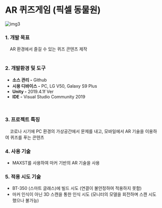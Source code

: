 # AR 퀴즈게임 (픽셀 동물원)
![img3](https://github.com/zigoom/PortfolioPage/assets/24885296/cbac0d23-d1c8-4b47-881b-29c729b0e091)


### 1. 개발 목표  
&nbsp;&nbsp;&nbsp;   AR 환경에서 즐길 수 있는 퀴즈 콘텐츠 제작   
<br/>
### 2. 개발환경 및 도구  
  - **소스 관리 -**  Github
  - **시용 디바이스 -**  PC, LG V50, Galaxy S9 Plus  
  - **Unity -** 2019.4.1f Ver 
  - **IDE -** Visual Studio Community 2019  
<br/>

### 3. 프로젝트 특징  
&nbsp;&nbsp;&nbsp;   코로나 시기에 PC 환경의 가상공간에서 문제를 내고,  모바일에서 AR 기술을 이용하여 퀴즈를 푸는 콘텐츠
<br/>

### 4. 사용 기술  
  - MAXST를 사용하여 마커 기반의 AR 기술을 사용  
  
### 5. 적용 시도 기술  
  - BT-350 (스마트 글래스)에 빌드 시도 (연결이 불안정하여 적용하지 못함)  
  - 마커 인식이 아닌 3D 스캔을 통한 인식 시도 (모니터의 모델을 회전하며 스캔 시도했으나 불가능)  
